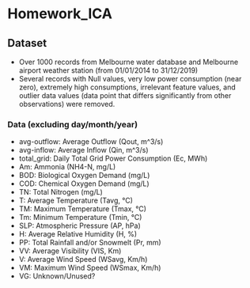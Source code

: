 # Homework_ICA

## Dataset
- Over 1000 records from Melbourne water database and Melbourne airport weather station (from 01/01/2014 to 31/12/2019)
- Several records with Null values, very low power consumption (near zero), extremely high consumptions, irrelevant feature
values, and outlier data values (data point that differs significantly
from other observations) were removed.

### Data (excluding day/month/year)
- avg-outflow: Average Outflow (Qout, m^3/s)
- avg-inflow: Average Inflow (Qin, m^3/s)
- total_grid: Daily Total Grid Power Consumption (Ec, MWh)
- Am: Ammonia (NH4-N, mg/L)
- BOD: Biological Oxygen Demand (mg/L)
- COD: Chemical Oxygen Demand (mg/L)
- TN: Total Nitrogen (mg/L)
- T: Average Temperature (Tavg, °C)
- TM: Maximum Temperature (Tmax, °C) 
- Tm: Minimum Temperature (Tmin, °C)
- SLP: Atmospheric Pressure (AP, hPa)
- H: Average Relative Humidity (H, %)
- PP: Total Rainfall and/or Snowmelt (Pr, mm)
- VV: Average Visibility (VIS, Km)
- V: Average Wind Speed (WSavg, Km/h)
- VM: Maximum Wind Speed (WSmax, Km/h)
- VG: Unknown/Unused?
